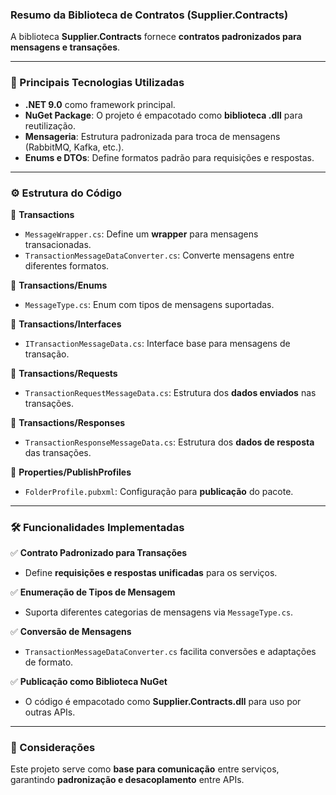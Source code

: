 ﻿### **Resumo da Biblioteca de Contratos (Supplier.Contracts)**

A biblioteca **Supplier.Contracts** fornece **contratos padronizados para mensagens e transações**.

---

### **📌 Principais Tecnologias Utilizadas**
- **.NET 9.0** como framework principal.
- **NuGet Package**: O projeto é empacotado como **biblioteca .dll** para reutilização.
- **Mensageria**: Estrutura padronizada para troca de mensagens (RabbitMQ, Kafka, etc.).
- **Enums e DTOs**: Define formatos padrão para requisições e respostas.

---

### **⚙️ Estrutura do Código**
📂 **Transactions**  
- `MessageWrapper.cs`: Define um **wrapper** para mensagens transacionadas.  
- `TransactionMessageDataConverter.cs`: Converte mensagens entre diferentes formatos.  

📂 **Transactions/Enums**  
- `MessageType.cs`: Enum com tipos de mensagens suportadas.  

📂 **Transactions/Interfaces**  
- `ITransactionMessageData.cs`: Interface base para mensagens de transação.  

📂 **Transactions/Requests**  
- `TransactionRequestMessageData.cs`: Estrutura dos **dados enviados** nas transações.  

📂 **Transactions/Responses**  
- `TransactionResponseMessageData.cs`: Estrutura dos **dados de resposta** das transações.  

📂 **Properties/PublishProfiles**  
- `FolderProfile.pubxml`: Configuração para **publicação** do pacote.  

---

### **🛠️ Funcionalidades Implementadas**
✅ **Contrato Padronizado para Transações**  
- Define **requisições e respostas unificadas** para os serviços.  

✅ **Enumeração de Tipos de Mensagem**  
- Suporta diferentes categorias de mensagens via `MessageType.cs`.  

✅ **Conversão de Mensagens**  
- `TransactionMessageDataConverter.cs` facilita conversões e adaptações de formato.  

✅ **Publicação como Biblioteca NuGet**  
- O código é empacotado como **Supplier.Contracts.dll** para uso por outras APIs.  

---

### **📌 Considerações**
Este projeto serve como **base para comunicação** entre serviços, garantindo **padronização e desacoplamento** entre APIs.

